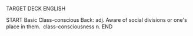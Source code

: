 TARGET DECK
ENGLISH

START
Basic
Class-conscious
Back: adj. Aware of social divisions or one's place in them.  class-consciousness n.
END
